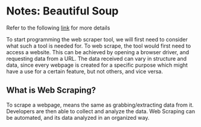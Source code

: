 # Notes: Beautiful Soup

Refer to the following [link](https://www.tutorialspoint.com/beautiful_soup/beautiful_soup_quick_guide.htm) for more details

To start programming the web scraper tool, we will first need to consider what such a tool is needed for. To web scrape, the tool would first need to access a website. This can be achieved by opening a browser driver, and requesting data from a URL. The data received can vary in structure and data, since every webpage is created for a specific purpose which might have a use for a certain feature, but not others, and vice versa.

## What is Web Scraping?

To scrape a webpage, means the same as grabbing/extracting data from it. Developers are then able to collect and analyze the data. Web Scraping can be automated, and its data analyzed in an organized way.